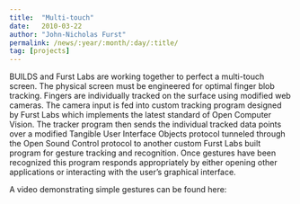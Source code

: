 ```yaml
---
title:  "Multi-touch"
date:   2010-03-22
author: "John-Nicholas Furst"
permalink: /news/:year/:month/:day/:title/
tag: [projects]
---
```


BUILDS and Furst Labs are working together to perfect a multi-touch screen. The physical screen must be engineered for optimal finger blob tracking. Fingers are individually tracked on the surface using modified web cameras. The camera input is fed into custom tracking program designed by Furst Labs which implements the latest standard of Open Computer Vision. The tracker program then sends the individual tracked data points over a modified Tangible User Interface Objects protocol tunneled through the Open Sound Control protocol to another custom Furst Labs built program for gesture tracking and recognition. Once gestures have been recognized this program responds appropriately by either opening other applications or interacting with the user’s graphical interface.

A video demonstrating simple gestures can be found here: